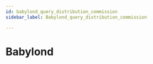 ```yaml
---
id: babylond_query_distribution_commission
sidebar_label: Babylond_query_distribution_commission

---
```


# Babylond